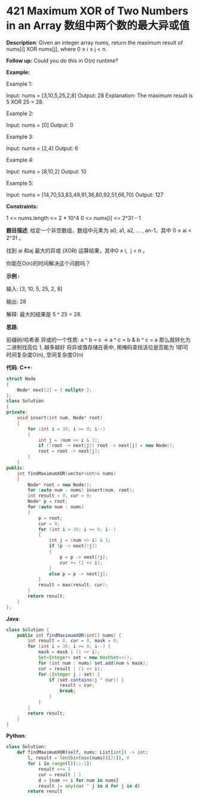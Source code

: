 # 421 Maximum XOR of Two Numbers in an Array 数组中两个数的最大异或值

__Description__:
Given an integer array nums, return the maximum result of nums[i] XOR nums[j], where 0 ≤ i ≤ j < n.

__Follow up:__
Could you do this in O(n) runtime?

__Example:__

Example 1:

Input: nums = [3,10,5,25,2,8]
Output: 28
Explanation: The maximum result is 5 XOR 25 = 28.

Example 2:

Input: nums = [0]
Output: 0

Example 3:

Input: nums = [2,4]
Output: 6

Example 4:

Input: nums = [8,10,2]
Output: 10

Example 5:

Input: nums = [14,70,53,83,49,91,36,80,92,51,66,70]
Output: 127

__Constraints:__

1 <= nums.length <= 2 * 10^4
0 <= nums[i] <= 2^31 - 1

__题目描述__:
给定一个非空数组，数组中元素为 a0, a1, a2, … , an-1，其中 0 ≤ ai < 2^31 。

找到 ai 和aj 最大的异或 (XOR) 运算结果，其中0 ≤ i,  j < n 。

你能在O(n)的时间解决这个问题吗？

__示例 :__

输入: [3, 10, 5, 25, 2, 8]

输出: 28

解释: 最大的结果是 5 ^ 25 = 28.

__思路__:

前缀树/哈希表
异或的一个性质: a ^ b = c -> a ^ c = b & b ^ c = a
那么就转化为二进制找高位 1, 越多越好
将异或值存储在表中, 用掩码查找该位是否能为 1即可
时间复杂度O(n), 空间复杂度O(n)

__代码__:
__C++__:

```C++
struct Node
{
    Node* next[2] = { nullptr };
};
class Solution 
{
private:
    void insert(int num, Node* root) 
    {
        for (int i = 30; i >= 0; i--) 
        {
            int j = (num >> i & 1);
            if (!root -> next[j]) root -> next[j] = new Node();
            root = root -> next[j];
        }
    }
public:
    int findMaximumXOR(vector<int>& nums) 
    {
        Node* root = new Node();
        for (auto num : nums) insert(num, root);
        int result = 0, cur = 0;
        Node* p = root;
        for (auto num : nums) 
        {
            p = root; 
            cur = 0;
            for (int i = 30; i >= 0; i--) 
            {
                int j = (num >> i) & 1;
                if (p -> next[!j]) 
                {
                    p = p -> next[!j];
                    cur += (1 << i);
                }
                else p = p -> next[j];
            }
            result = max(result, cur);
        }
        return result;
    }
};
```

__Java__:

```Java
class Solution {
    public int findMaximumXOR(int[] nums) {
        int result = 0, cur = 0, mask = 0;
        for (int i = 30; i >= 0; i--) {
            mask = mask | (1 << i);
            Set<Integer> set = new HashSet<>();
            for (int num : nums) set.add(num & mask);
            cur = result | (1 << i);
            for (Integer j : set) {
                if (set.contains(j ^ cur)) {
                    result = cur;
                    break;
                }
            }
        }
        return result;
    }
}
```

__Python__:

```Python
class Solution:
    def findMaximumXOR(self, nums: List[int]) -> int:
        l, result = len(bin(max(nums))[2:]), 0
        for i in range(l)[::-1]:
            result <<= 1
            cur = result | 1
            d = {num >> i for num in nums}
            result |= any(cur ^ j in d for j in d)     
        return result
```
